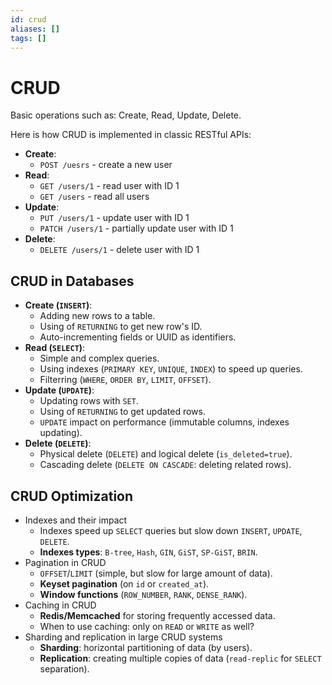 ```yaml
---
id: crud
aliases: []
tags: []
---
```


# CRUD

Basic operations such as: Create, Read, Update, Delete.

Here is how CRUD is implemented in classic RESTful APIs:

- **Create**:
  - `POST /uesrs` - create a new user
- **Read**:
  - `GET /users/1` - read user with ID 1
  - `GET /users` - read all users
- **Update**:
  - `PUT /users/1` - update user with ID 1
  - `PATCH /users/1` - partially update user with ID 1
- **Delete**:
  - `DELETE /users/1` - delete user with ID 1

## CRUD in Databases

- **Create (`INSERT`)**:
  - Adding new rows to a table.
  - Using of `RETURNING` to get new row's ID.
  - Auto-incrementing fields or UUID as identifiers.
- **Read (`SELECT`)**:
  - Simple and complex queries.
  - Using indexes (`PRIMARY KEY`, `UNIQUE`, `INDEX`) to speed up queries.
  - Filterring (`WHERE`, `ORDER BY`, `LIMIT`, `OFFSET`).
- **Update (`UPDATE`)**:
  - Updating rows with `SET`.
  - Using of `RETURNING` to get updated rows.
  - `UPDATE` impact on performance (immutable columns, indexes updating).
- **Delete (`DELETE`)**:
  - Physical delete (`DELETE`) and logical delete (`is_deleted=true`).
  - Cascading delete (`DELETE ON CASCADE`: deleting related rows).

## CRUD Optimization

- Indexes and their impact
  - Indexes speed up `SELECT` queries but slow down `INSERT`, `UPDATE`, `DELETE`.
  - __Indexes types__: `B-tree`, `Hash`, `GIN`, `GiST`, `SP-GiST`, `BRIN`.
- Pagination in CRUD
  - `OFFSET`/`LIMIT` (simple, but slow for large amount of data).
  - __Keyset pagination__ (on `id` or `created_at`).
  - __Window functions__ (`ROW_NUMBER`, `RANK`, `DENSE_RANK`).
- Caching in CRUD
  - __Redis/Memcached__ for storing frequently accessed data.
  - When to use caching: only on `READ` or `WRITE` as well?
- Sharding and replication in large CRUD systems
  - __Sharding__: horizontal partitioning of data (by users).
  - __Replication__: creating multiple copies of data (`read-replic` for `SELECT` separation).
